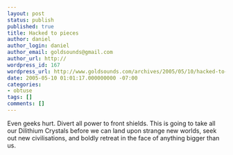 ```yaml
---
layout: post
status: publish
published: true
title: Hacked to pieces
author: daniel
author_login: daniel
author_email: goldsounds@gmail.com
author_url: http://
wordpress_id: 167
wordpress_url: http://www.goldsounds.com/archives/2005/05/10/hacked-to-pieces/
date: 2005-05-10 01:01:17.000000000 -07:00
categories:
- obtuse
tags: []
comments: []
---
```

Even geeks hurt. Divert all power to front shields. This is going to take all our Dilithium Crystals before we can land upon strange new worlds, seek out new civilisations, and boldly retreat in the face of anything bigger than us.
